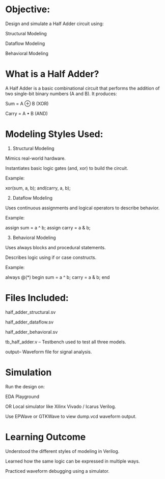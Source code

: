 # Objective:

Design and simulate a Half Adder circuit using:

Structural Modeling

Dataflow Modeling

Behavioral Modeling

# What is a Half Adder?

A Half Adder is a basic combinational circuit that performs the addition of two single-bit binary numbers (A and B).
It produces:

Sum = A ⊕ B (XOR)

Carry = A • B (AND)


# Modeling Styles Used:

1. Structural Modeling

Mimics real-world hardware.

Instantiates basic logic gates (and, xor) to build the circuit.

Example:

xor(sum, a, b);
and(carry, a, b);


2. Dataflow Modeling

Uses continuous assignments and logical operators to describe behavior.

Example:

assign sum = a ^ b;
assign carry = a & b;


3. Behavioral Modeling

Uses always blocks and procedural statements.

Describes logic using if or case constructs.

Example:

always @(*) begin
    sum = a ^ b;
    carry = a & b;
end


 # Files Included:

half_adder_structural.sv

half_adder_dataflow.sv

half_adder_behavioral.sv

tb_half_adder.v – Testbench used to test all three models.

output– Waveform file for signal analysis.


# Simulation

Run the design on:

EDA Playground

OR Local simulator like Xilinx Vivado / Icarus Verilog.

Use EPWave or GTKWave to view dump.vcd waveform output.


# Learning Outcome

Understood the different styles of modeling in Verilog.

Learned how the same logic can be expressed in multiple ways.

Practiced waveform debugging using a simulator.
